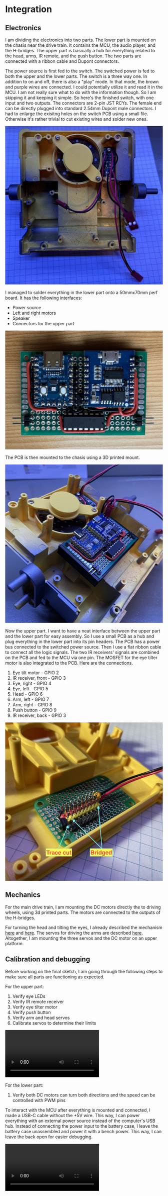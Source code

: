 # Integration

## Electronics

I am dividing the electronics into two parts. The lower part is mounted on the chasis near the drive train. It contains the MCU, the audio player, and the H-bridges. The upper part is basically a hub for everything related to the head, arms, IR remote, and the push button. The two parts are connected with a ribbon cable and Dupont connectors.

The power source is first fed to the switch. The switched power is fed to both the upper and the lower parts. The switch is a three way one. In addition to on and off, there is also a "play" mode. In that mode, the brown and purple wires are connected. I could potentially utilize it and read it in the MCU. I am not really sure what to do with the information though. So I am skipping it and keeping it simple. So here's the finished switch, with one input and two outputs. The connectors are 2-pin JST RCYs. The female end can be directly plugged into standard 2.54mm Dupont male connectors. I had to enlarge the exisitng holes on the switch PCB using a small file. Otherwise it's rather trivial to cut existing wires and solder new ones.

![switch](./media/IMG_0359.jpeg)

I managed to solder everything in the lower part onto a 50mmx70mm perf board. It has the following interfaces:

* Power source
* Left and right motors
* Speaker
* Connectors for the upper part

![lower_pcb](./media/IMG_0357.jpeg)

The PCB is then mounted to the chasis using a 3D printed mount.

![mounted_pcb](./media/IMG_0828.jpeg)

Now the upper part. I want to have a neat interface between the upper part and the lower part for easy assembly. So I use a small PCB as a hub and plug everything in the lower part into its pin headers. The PCB has a power bus connected to the switched power source. Then I use a flat ribbon cable to connect all the logic signals. The two IR receivers' signals are combined on the PCB and fed to the MCU via one pin. The MOSFET for the eye tilter motor is also integrated to the PCB. Here are the connections.

1. Eye tilt motor - GPIO 2 
2. IR receiver, front - GPIO 3
3. Eye, right - GPIO 4
4. Eye, left - GPIO 5
5. Head - GPIO 6
6. Arm, left - GPIO 7
7. Arm, right - GPIO 8
8. Push button - GPIO 9
9. IR receiver, back - GPIO 3

![upper_pcb](./media/IMG_0844.jpeg)

## Mechanics

For the main drive train, I am mounting the DC motors directly the to driving wheels, using 3d printed parts. The motors are connected to the outputs of the H-bridges.

For turning the head and tilting the eyes, I already described the mechanism [here](./head_rotation.md) and [here](./motor.md). The servos for driving the arms are described [here](./arm.md). Altogether, I am mounting the three servos and the DC motor on an upper platform.

## Calibration and debugging

Before working on the final sketch, I am going through the following steps to make sure all parts are functioning as expected.

For the upper part:

1. Verify eye LEDs
1. Verify IR remote receiver
1. Verify eye tilter motor
1. Verify push button
1. Verify arm and head servos
1. Calibrate servos to determine their limits

![upper](./media/IMG_0870.mov)

For the lower part:

1. Verify both DC motors can turn both directions and the speed can be controlled with PWM pins

To interact with the MCU after everything is mounted and connected, I made a USB-C cable without the +5V wire. This way, I can power everything with an external power source instead of the computer's USB hub. Instead of connecting the power input to the battery case, I leave the battery case unassembled and power it with a bench power. This way, I can leave the back open for easier debugging.

![lower](./media/IMG_0873.mov)